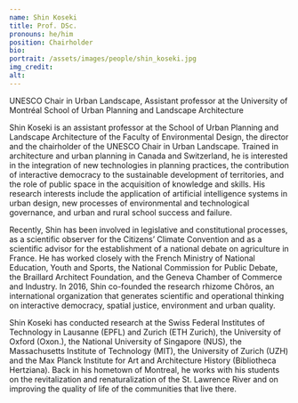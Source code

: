 ```yaml
---
name: Shin Koseki
title: Prof. DSc. 
pronouns: he/him
position: Chairholder
bio:
portrait: /assets/images/people/shin_koseki.jpg
img_credit:
alt:
---
```

UNESCO Chair in Urban Landscape, Assistant professor at the University of Montréal School of Urban Planning and Landscape Architecture

Shin Koseki is an assistant professor at the School of Urban Planning and Landscape Architecture of the Faculty of Environmental Design, the director and the chairholder of the UNESCO Chair in Urban Landscape. Trained in architecture and urban planning in Canada and Switzerland, he is interested in the integration of new technologies in planning practices, the contribution of interactive democracy to the sustainable development of territories, and the role of public space in the acquisition of knowledge and skills. His research interests include the application of artificial intelligence systems in urban design, new processes of environmental and technological governance, and urban and rural school success and failure.

Recently, Shin has been involved in legislative and constitutional processes, as a scientific observer for the Citizens’ Climate Convention and as a scientific advisor for the establishment of a national debate on agriculture in France. He has worked closely with the French Ministry of National Education, Youth and Sports, the National Commission for Public Debate, the Braillard Architect Foundation, and the Geneva Chamber of Commerce and Industry. In 2016, Shin co-founded the research rhizome Chôros, an international organization that generates scientific and operational thinking on interactive democracy, spatial justice, environment and urban quality.

Shin Koseki has conducted research at the Swiss Federal Institutes of Technology in Lausanne (EPFL) and Zurich (ETH Zurich), the University of Oxford (Oxon.), the National University of Singapore (NUS), the Massachusetts Institute of Technology (MIT), the University of Zurich (UZH) and the Max Planck Institute for Art and Architecture History (Bibliotheca Hertziana). Back in his hometown of Montreal, he works with his students on the revitalization and renaturalization of the St. Lawrence River and on improving the quality of life of the communities that live there.